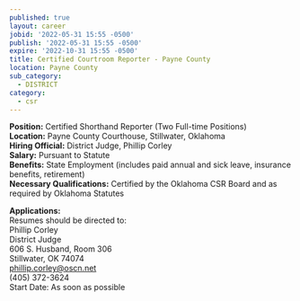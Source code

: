 ```yaml
---
published: true
layout: career
jobid: '2022-05-31 15:55 -0500'
publish: '2022-05-31 15:55 -0500'
expire: '2022-10-31 15:55 -0500'
title: Certified Courtroom Reporter - Payne County
location: Payne County
sub_category:
  - DISTRICT
category:
  - csr
---
```

**Position:** Certified Shorthand Reporter (Two Full-time Positions)  
**Location:** Payne County Courthouse, Stillwater, Oklahoma  
**Hiring Official:** District Judge, Phillip Corley  
**Salary:** Pursuant to Statute  
**Benefits:** State Employment (includes paid annual and sick leave, insurance benefits, retirement)  
**Necessary Qualifications:** Certified by the Oklahoma CSR Board and as required by Oklahoma Statutes 

**Applications:**  
Resumes should be directed to:  
Phillip Corley  
District Judge  
606 S. Husband, Room 306  
Stillwater, OK 74074  
[phillip.corley@oscn.net](mailto:phillip.corley@oscn.net)  
(405) 372-3624  
Start Date: As soon as possible
